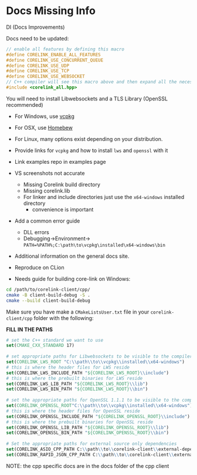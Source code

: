# Docs Missing Info
DI (Docs Improvements)


Docs need to be updated:

```cpp
// enable all features by defining this macro
#define CORELINK_ENABLE_ALL_FEATURES
#define CORELINK_USE_CONCURRENT_QUEUE
#define CORELINK_USE_UDP
#define CORELINK_USE_TCP
#define CORELINK_USE_WEBSOCKET
// C++ compiler will see this macro above and then expand all the necessary items
#include <corelink_all.hpp>
```

You will need to install Libwebsockets and a TLS Library (OpenSSL recommended)
- For Windows, use [vcpkg](https://vcpkg.io/en/) 
- For OSX, use [Homebew](https://brew.sh/)
- For Linux, many options exist depending on your distribution.

- Provide links for `vcpkg` and how to install `lws` and `openssl` with it

- Link examples repo in examples page 
  
- VS screenshots not accurate
	- Missing Corelink build directory
	- Missing corelink.lib
	- For linker and include directories just use the `x64-windows` installed directory
		- convenience is important

- Add a common error guide
	- DLL errors
	- Debugging->Environment-> `PATH=%PATH%;C:\path\to\vcpkg\installed\x64-windows\bin`

- Additional information on the general docs site. 

- Reproduce on CLion

- Needs guide for building core-link on Windows:

```bash
cd /path/to/corelink-client/cpp/
cmake -B client-build-debug -S .
cmake --build client-build-debug
```

Make sure you have make a `CMakeListsUser.txt` file in your `corelink-client/cpp` folder with the following:

**FILL IN THE PATHS**

```cmake
# set the C++ standard we want to use
set(CMAKE_CXX_STANDARD 17)
 
# set appropriate paths for Libwebsockets to be visible to the compiler
set(CORELINK_LWS_ROOT "C:\\path\\to\\vcpkg\\installed\\x64-windows")
# this is where the header files for LWS reside
set(CORELINK_LWS_INCLUDE_PATH "${CORELINK_LWS_ROOT}\\include")
# this is where the prebuilt binaries for LWS reside
set(CORELINK_LWS_LIB_PATH "${CORELINK_LWS_ROOT}\\lib")
set(CORELINK_LWS_BIN_PATH "${CORELINK_LWS_ROOT}\\bin")
 
# set the appropriate paths for OpenSSL 1.1.1 to be visible to the compiler
set(CORELINK_OPENSSL_ROOT"C:\\path\\to\\vcpkg\\installed\\x64-windows")
# this is where the header files for OpenSSL reside
set(CORELINK_OPENSSL_INCLUDE_PATH "${CORELINK_OPENSSL_ROOT}\\include")
# this is where the prebuilt binaries for OpenSSL reside
set(CORELINK_OPENSSL_LIB_PATH "${CORELINK_OPENSSL_ROOT}\\lib")
set(CORELINK_OPENSSL_BIN_PATH "${CORELINK_OPENSSL_ROOT}\\bin")
 
# Set the appropriate paths for external source only dependencies
set(CORELINK_ASIO_CPP_PATH C:\\path\\to\\corelink-client\\external-dependencies\\cpp\\asio-cpp\\v1.24.0\\)
set(CORELINK_RAPID_JSON_CPP_PATH C:\\path\\to\\corelink-client\\external-dependencies\\cpp\\)
```



NOTE: the cpp specific docs are in the docs folder of the cpp client




